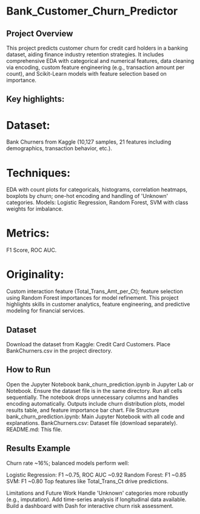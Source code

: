 # Bank_Customer_Churn_Predictor

## Project Overview
This project predicts customer churn for credit card holders in a banking dataset, aiding finance industry retention strategies. It includes comprehensive EDA with categorical and numerical features, data cleaning via encoding, custom feature engineering (e.g., transaction amount per count), and Scikit-Learn models with feature selection based on importance.

## Key highlights:

# Dataset: 
Bank Churners from Kaggle (10,127 samples, 21 features including demographics, transaction behavior, etc.).

# Techniques:
EDA with count plots for categoricals, histograms, correlation heatmaps, boxplots by churn; one-hot encoding and handling of 'Unknown' categories.
Models: Logistic Regression, Random Forest, SVM with class weights for imbalance.
# Metrics:
F1 Score, ROC AUC.
# Originality:
Custom interaction feature (Total_Trans_Amt_per_Ct); feature selection using Random Forest importances for model refinement.
This project highlights skills in customer analytics, feature engineering, and predictive modeling for financial services.

## Dataset
Download the dataset from Kaggle: Credit Card Customers. Place BankChurners.csv in the project directory.

## How to Run
Open the Jupyter Notebook bank_churn_prediction.ipynb in Jupyter Lab or Notebook.
Ensure the dataset file is in the same directory.
Run all cells sequentially. The notebook drops unnecessary columns and handles encoding automatically.
Outputs include churn distribution plots, model results table, and feature importance bar chart.
File Structure
bank_churn_prediction.ipynb: Main Jupyter Notebook with all code and explanations.
BankChurners.csv: Dataset file (download separately).
README.md: This file.
## Results Example
Churn rate ~16%; balanced models perform well:

Logistic Regression: F1 ~0.75, ROC AUC ~0.92
Random Forest: F1 ~0.85
SVM: F1 ~0.80
Top features like Total_Trans_Ct drive predictions.

Limitations and Future Work
Handle 'Unknown' categories more robustly (e.g., imputation).
Add time-series analysis if longitudinal data available.
Build a dashboard with Dash for interactive churn risk assessment.
